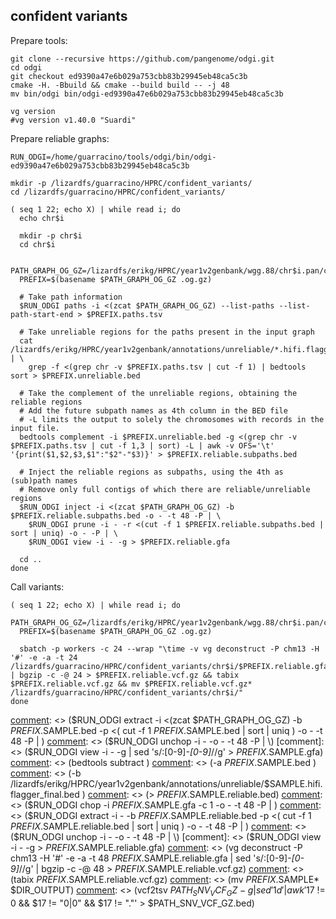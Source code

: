 
## confident variants

Prepare tools:

```shell
git clone --recursive https://github.com/pangenome/odgi.git
cd odgi
git checkout ed9390a47e6b029a753cbb83b29945eb48ca5c3b
cmake -H. -Bbuild && cmake --build build -- -j 48
mv bin/odgi bin/odgi-ed9390a47e6b029a753cbb83b29945eb48ca5c3b

vg version
#vg version v1.40.0 "Suardi"
```

Prepare reliable graphs:

```shell
RUN_ODGI=/home/guarracino/tools/odgi/bin/odgi-ed9390a47e6b029a753cbb83b29945eb48ca5c3b

mkdir -p /lizardfs/guarracino/HPRC/confident_variants/
cd /lizardfs/guarracino/HPRC/confident_variants/

( seq 1 22; echo X) | while read i; do
  echo chr$i
  
  mkdir -p chr$i
  cd chr$i
  
  PATH_GRAPH_OG_GZ=/lizardfs/erikg/HPRC/year1v2genbank/wgg.88/chr$i.pan/chr$i.pan.fa.a2fb268.4030258.6a1ecc2.smooth.og.gz
  PREFIX=$(basename $PATH_GRAPH_OG_GZ .og.gz)

  # Take path information
  $RUN_ODGI paths -i <(zcat $PATH_GRAPH_OG_GZ) --list-paths --list-path-start-end > $PREFIX.paths.tsv

  # Take unreliable regions for the paths present in the input graph
  cat /lizardfs/erikg/HPRC/year1v2genbank/annotations/unreliable/*.hifi.flagger_final.bed | \
    grep -f <(grep chr -v $PREFIX.paths.tsv | cut -f 1) | bedtools sort > $PREFIX.unreliable.bed

  # Take the complement of the unreliable regions, obtaining the reliable regions
  # Add the future subpath names as 4th column in the BED file
  # -L limits the output to solely the chromosomes with records in the input file.
  bedtools complement -i $PREFIX.unreliable.bed -g <(grep chr -v $PREFIX.paths.tsv | cut -f 1,3 | sort) -L | awk -v OFS='\t' '{print($1,$2,$3,$1":"$2"-"$3)}' > $PREFIX.reliable.subpaths.bed
  
  # Inject the reliable regions as subpaths, using the 4th as (sub)path names
  # Remove only full contigs of which there are reliable/unreliable regions
  $RUN_ODGI inject -i <(zcat $PATH_GRAPH_OG_GZ) -b $PREFIX.reliable.subpaths.bed -o - -t 48 -P | \
    $RUN_ODGI prune -i - -r <(cut -f 1 $PREFIX.reliable.subpaths.bed | sort | uniq) -o - -P | \
    $RUN_ODGI view -i - -g > $PREFIX.reliable.gfa

  cd ..
done
```

Call variants:

```shell
( seq 1 22; echo X) | while read i; do
  PATH_GRAPH_OG_GZ=/lizardfs/erikg/HPRC/year1v2genbank/wgg.88/chr$i.pan/chr$i.pan.fa.a2fb268.4030258.6a1ecc2.smooth.og.gz
  PREFIX=$(basename $PATH_GRAPH_OG_GZ .og.gz)

  sbatch -p workers -c 24 --wrap "\time -v vg deconstruct -P chm13 -H '#' -e -a -t 24 /lizardfs/guarracino/HPRC/confident_variants/chr$i/$PREFIX.reliable.gfa | bgzip -c -@ 24 > $PREFIX.reliable.vcf.gz && tabix $PREFIX.reliable.vcf.gz && mv $PREFIX.reliable.vcf.gz* /lizardfs/guarracino/HPRC/confident_variants/chr$i/"
done
```

[comment]: <> (OLD BACKUP, TO IGNORE)
[comment]: <> (mkdir -p /lizardfs/guarracino/HPRC/confident_variants/)
[comment]: <> (cd /lizardfs/guarracino/HPRC/confident_variants/)
[comment]: <> (&#40; seq 13 15; seq 21 22&#41; | while read i; do)
[comment]: <> (mkdir -p chr$i)
[comment]: <> (cd chr$i)
[comment]: <> (PATH_GRAPH_OG_GZ=/lizardfs/erikg/HPRC/year1v2genbank/wgg.88/chr$i.pan/chr$i.pan.fa.a2fb268.4030258.6a1ecc2.smooth.og.gz)
[comment]: <> (PREFIX=$&#40;basename $PATH_GRAPH_OG_GZ .og.gz&#41;)
[comment]: <> (odgi paths -i <&#40;zcat $PATH_GRAPH_OG_GZ&#41; -L > $PREFIX.paths.txt)
[comment]: <> (cut -f 1 -d '#' $PREFIX.paths.txt | sort | uniq | grep 'chm13\|grch38' -v | while read SAMPLE; do)
[comment]: <> (echo $SAMPLE)
[comment]: <> (    sbatch -p workers -c 48 ../call_confident_variants.sh $PATH_GRAPH_OG_GZ $PREFIX $SAMPLE chr$i $RUN_ODGI /lizardfs/guarracino/HPRC/confident_variants/chr$i)
[comment]: <> (    #sbatch -p workers -c 12 --wrap "\time -v vg deconstruct -P chm13 -H '#' -e -a -t 12 /lizardfs/guarracino/HPRC/confident_variants/chr$i/$PREFIX.$SAMPLE.reliable.gfa | sed 's/:[0-9]*-[0-9]*//g' | bgzip -c -@ 48 > /lizardfs/guarracino/HPRC/confident_variants/chr$i/$PREFIX.$SAMPLE.reliable.vcf.gz && tabix /lizardfs/guarracino/HPRC/confident_variants/chr$i/$PREFIX.$SAMPLE.reliable.vcf.gz")
[comment]: <> (    #vg deconstruct -P chm13 -H '#' -e -a -t 48 /lizardfs/guarracino/HPRC/confident_variants/chr$i/$PREFIX.$SAMPLE.reliable.gfa | sed 's/:[0-9]*-[0-9]*//g' | bgzip -c -@ 48 > /lizardfs/guarracino/HPRC/confident_variants/chr$i/$PREFIX.$SAMPLE.reliable.vcf.gz)
[comment]: <> (    #tabix /lizardfs/guarracino/HPRC/confident_variants/chr$i/$PREFIX.$SAMPLE.reliable.vcf.gz)
[comment]: <> (done)
[comment]: <> (cd ..)
[comment]: <> (done)
[comment]: <> (#call_confident_variants.sh)
[comment]: <> (#!/bin/bash)
[comment]: <> (PATH_GRAPH_OG_GZ=$1)
[comment]: <> (PREFIX=$2)
[comment]: <> (SAMPLE=$3)
[comment]: <> (CHR=$4)
[comment]: <> (RUN_ODGI=$5)
[comment]: <> (DIR_OUTPUT=$6)
[comment]: <> (grep "^$SAMPLE\|chm13" /lizardfs/erikg/HPRC/year1v2genbank/parts/$CHR.pan.fa.fai | awk -v OFS='\t' '{print&#40;$1,"0",$2&#41;}' > $PREFIX.$SAMPLE.bed)
[comment]: <> ($RUN_ODGI extract -i <&#40;zcat $PATH_GRAPH_OG_GZ&#41; -b $PREFIX.$SAMPLE.bed -p <&#40; cut -f 1 $PREFIX.$SAMPLE.bed | sort | uniq &#41; -o - -t 48 -P | \)
[comment]: <> ($RUN_ODGI unchop -i - -o - -t 48 -P | \)
[comment]: <> ($RUN_ODGI view -i - -g | sed 's/:[0-9]*-[0-9]*//g' > $PREFIX.$SAMPLE.gfa)
[comment]: <> (bedtools subtract \)
[comment]: <> (-a $PREFIX.$SAMPLE.bed \)
[comment]: <> (-b /lizardfs/erikg/HPRC/year1v2genbank/annotations/unreliable/$SAMPLE.hifi.flagger_final.bed \)
[comment]: <> (> $PREFIX.$SAMPLE.reliable.bed)
[comment]: <> ($RUN_ODGI chop -i $PREFIX.$SAMPLE.gfa -c 1 -o - -t 48 -P | \)
[comment]: <> ($RUN_ODGI extract -i - -b $PREFIX.$SAMPLE.reliable.bed -p <&#40; cut -f 1 $PREFIX.$SAMPLE.reliable.bed | sort | uniq &#41; -o - -t 48 -P | \)
[comment]: <> ($RUN_ODGI unchop -i - -o - -t 48 -P | \)
[comment]: <> ($RUN_ODGI view -i - -g > $PREFIX.$SAMPLE.reliable.gfa)
[comment]: <> (vg deconstruct -P chm13 -H '#' -e -a -t 48 $PREFIX.$SAMPLE.reliable.gfa | sed 's/:[0-9]*-[0-9]*//g' | bgzip -c -@ 48 > $PREFIX.$SAMPLE.reliable.vcf.gz)
[comment]: <> (tabix $PREFIX.$SAMPLE.reliable.vcf.gz)
[comment]: <> (mv $PREFIX.$SAMPLE* $DIR_OUTPUT)
[comment]: <> (vcf2tsv $PATH_SNV_VCF_GZ -g | sed '1d' | awk '$17 != 0 && $17 != "0|0" && $17 != "."' > $PATH_SNV_VCF_GZ.bed)
